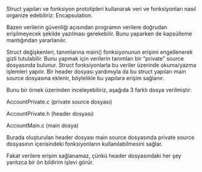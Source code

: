 

Struct yapıları ve fonksiyon prototipleri kullanarak veri ve fonksiyonları nasıl organize edebiliriz: Encapsulation.



Bazen verilerin güvenliği açısından programın verilere doğrudan erişilmeyecek şekilde yazılması gerekebilir. Bunu yaparken de kapsülleme mantığından yararlanılır.  

Struct değişkenleri, tanımlarına main() fonksiyonunun erişimi engellenerek gizli tutulabilir. Bunu yapmak için verilerin tanımları bir “private” source dosyasında bulunur. Struct fonksiyonlarla bu veriler üzerinde okuma/yazma işlemleri yapılır. Bir header dosyası yardımıyla da bu struct yapıları main source dosyasına eklenir, böylelikle bu yapılara erişim sağlanır.  



Bunu bir örnek üzerinden inceleyebiliriz, aşağıda 3 farklı dosya verilmiştir: 

AccountPrivate.c  (private source dosyası) 

AccountPrivate.h (header dosyası) 

AccountMain.c (main dosya) 




Burada oluşturulan header dosyası main source dosyasında private source dosyasının içerisindeki fonksiyonların kullanılabilmesini sağlar.

Fakat verilere erişim sağlanamaz, çünkü header dosyasındaki her şey yanlızca bir ön bildirim işlevi görür.

